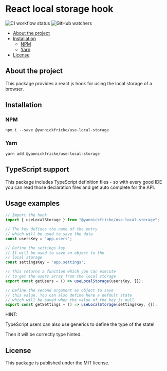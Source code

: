 # React local storage hook <!-- omit in toc -->

![CI workflow status](https://img.shields.io/github/workflow/status/YannickFricke/use-local-storage/CI) ![GitHub watchers](https://img.shields.io/github/watchers/YannickFricke/use-local-storage?style=social)


- [About the project](#about-the-project)
- [Installation](#installation)
  - [NPM](#npm)
  - [Yarn](#yarn)
- [License](#license)

## About the project

This package provides a react.js hook for using the local storage of a browser.

## Installation

### NPM

```
npm i --save @yannickfricke/use-local-storage
```

### Yarn

```
yarn add @yannickfricke/use-local-storage
```

## TypeScript support

This package includes TypeScript definition files - so with every good IDE you can read those declaration files
and get auto complete for the API.

## Usage examples

```ts
// Import the hook
import { useLocalStorage } from "@yannickfricke/use-local-storage";

// The key defines the name of the entry
// which will be used to save the data
const usersKey = 'app.users';

// Define the settings key
// It will be used to save an object to the
// local storage
const settingsKey = 'app.settings';

// This returns a function which you can execute
// to get the users array from the local storage
export const getUsers = () => useLocalStorage(usersKey, []);

// Define the second argument as object to save
// this value. You can also define here a default state
// which will be saved when the value of the key is null
export const getSettings = () => useLocalStorage(settingsKey, {});
```

HINT:

TypeScript users can also use generics to define the type of the state!

Then it will be correctly type hinted.

## License

This package is published under the MIT license.

